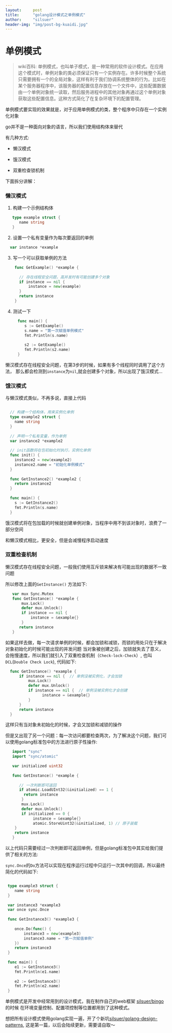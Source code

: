 ```yaml
---
layout:     post
title:      "golang设计模式之单例模式"
author:     "silsuer"
header-img: "img/post-bg-kuaidi.jpg"
---
```


# 单例模式

> wiki百科: 单例模式，也叫单子模式，是一种常用的软件设计模式。在应用这个模式时，单例对象的类必须保证只有一个实例存在。许多时候整个系统只需要拥有一个的全局对象，这样有利于我们协调系统整体的行为。比如在某个服务器程序中，该服务器的配置信息存放在一个文件中，这些配置数据由一个单例对象统一读取，然后服务进程中的其他对象再通过这个单例对象获取这些配置信息。这种方式简化了在复杂环境下的配置管理。


单例模式要实现的效果就是，对于应用单例模式的类，整个程序中只存在一个实例化对象

go并不是一种面向对象的语言，所以我们使用结构体来替代

有几种方式:

  - 懒汉模式
  
  - 饿汉模式
  
  - 双重检查锁机制

下面拆分讲解：

### 懒汉模式

1. 构建一个示例结构体

  ```go
     type example struct {
     	name string
     }
  ```
2. 设置一个私有变量作为每次要返回的单例

  ```go
    var instance *example
  ```
  
3. 写一个可以获取单例的方法

  ```go
      func GetExample() *example {
      
      	// 存在线程安全问题，高并发时有可能创建多个对象
      	if instance == nil {
      		instance = new(example)
      	}
      	return instance
      }
  ```
  
4. 测试一下

   ```go
     func main() {
     	s := GetExample()
     	s.name = "第一次赋值单例模式"
     	fmt.Println(s.name)
     
     	s2 := GetExample()
     	fmt.Println(s2.name)
     }
   ```
   
懒汉模式存在线程安全问题，在第3步的时候，如果有多个线程同时调用了这个方法，
那么都会检测到`instance`为`nil`,就会创建多个对象，所以出现了饿汉模式...


### 饿汉模式

与懒汉模式类似，不再多说，直接上代码

```go

  // 构建一个结构体，用来实例化单例
  type example2 struct {
  	name string
  }
  
  // 声明一个私有变量，作为单例
  var instance2 *example2
  
  // init函数将在包初始化时执行，实例化单例
  func init() {
  	instance2 = new(example2)
  	instance2.name = "初始化单例模式"
  }
  
  func GetInstance2() *example2 {
  	return instance2
  }
  
  func main() {
  	s := GetInstance2()
  	fmt.Println(s.name)
  }

``` 

饿汉模式将在包加载的时候就创建单例对象，当程序中用不到该对象时，浪费了一部分空间

和懒汉模式相比，更安全，但是会减慢程序启动速度


### 双重检查机制

懒汉模式存在线程安全问题，一般我们使用互斥锁来解决有可能出现的数据不一致问题 

所以修改上面的`GetInstance()` 方法如下:

```go
   var mux Sync.Mutex
   func GetInstance() *example {
       mux.Lock()                    
       defer mux.Unlock()
       if instance == nil {
           instance = &example{}
       }
      return instance
   }
```

如果这样去做，每一次请求单例的时候，都会加锁和减锁，而锁的用处只在于解决对象初始化的时候可能出现的并发问题
当对象被创建之后，加锁就失去了意义，会拖慢速度，所以我们就引入了双重检查机制（`Check-lock-Check`）,
也叫`DCL`(`Double Check Lock`), 代码如下:

```go
  func GetInstance() *example {
      if instance == nil {  // 单例没被实例化，才会加锁 
          mux.Lock()
          defer mux.Unlock()
          if instance == nil {  // 单例没被实例化才会创建
  	            instance = &example{}
          }
      }
      return instance
  }
```

这样只有当对象未初始化的时候，才会又加锁和减锁的操作

但是又出现了另一个问题：每一次访问都要检查两次，为了解决这个问题，我们可以使用golang标准包中的方法进行原子性操作:

```go
   import "sync"  
   import "sync/atomic"
   
   var initialized uint32
   
   func GetInstance() *example {
   	
   	  // 一次判断即可返回
      if atomic.LoadUInt32(&initialized) == 1 {
   		return instance
   	   }
       mux.Lock()
       defer mux.Unlock()
       if initialized == 0 {
            instance = &example{}
            atomic.StoreUint32(&initialized, 1) // 原子装载
   	}
   	return instance
   }
```
以上代码只需要经过一次判断即可返回单例，但是golang标准包中其实给我们提供了相关的方法:

`sync.Once`的`Do`方法可以实现在程序运行过程中只运行一次其中的回调，所以最终简化的代码如下:

```go

 type example3 struct {
 	name string
 }
 
 var instance3 *example3
 var once sync.Once
 
 func GetInstance3() *example3 {
 
 	once.Do(func() {
 		instance3 = new(example3)
 		instance3.name = "第一次赋值单例"
 	})
 	return instance3
 }
 
 func main() {
 	e1 := GetInstance3()
 	fmt.Println(e1.name)
 
 	e2 := GetInstance3()
 	fmt.Println(e2.name)
 }
```

单例模式是开发中经常用到的设计模式，我在制作自己的web框架 [silsuer/bingo](https://github.com/silsuer/bingo) 的时候
在环境变量控制、配置项控制等位置都用到了这种模式。

想把所有设计模式使用golang实现一遍，开了个新坑[silsuer/golang-design-patterns](https://github.com/silsuer/golang-design-patterns),
这是第一篇，以后会陆续更新，需要请自取～